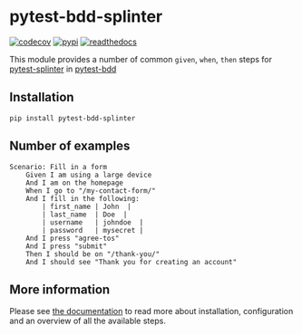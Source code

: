 # pytest-bdd-splinter
<!-- start-no-pypi -->
[![codecov](https://codecov.io/gh/labd/pytest-bdd-splinter/branch/master/graph/badge.svg)](https://codecov.io/gh/labd/pytest-bdd-splinter)
[![pypi](https://img.shields.io/pypi/v/pytest-bdd-splinter.svg)](https://pypi.python.org/pypi/pytest-bdd-splinter/)
[![readthedocs](https://readthedocs.org/projects/pytest-bdd-splinter/badge/)](https://pytest-bdd-splinter.readthedocs.io/en/latest/)
<!-- end-no-pypi -->

This module provides a number of common `given`, `when`, `then` steps for
[pytest-splinter](https://github.com/pytest-dev/pytest-splinter) in
[pytest-bdd](https://github.com/pytest-dev/pytest-bdd)

## Installation

```shell
pip install pytest-bdd-splinter
```

## Number of examples
```gherkin
Scenario: Fill in a form
    Given I am using a large device
    And I am on the homepage
    When I go to "/my-contact-form/"
    And I fill in the following:
        | first_name | John  |
        | last_name  | Doe  |
        | username   | johndoe  |
        | password   | mysecret |
    And I press "agree-tos"
    And I press "submit"
    Then I should be on "/thank-you/"
    And I should see "Thank you for creating an account"
```

## More information
Please see [the documentation](https://pytest-bdd-splinter.readthedocs.io/en/latest/)
to read more about installation, configuration and an overview of all the
available steps.
